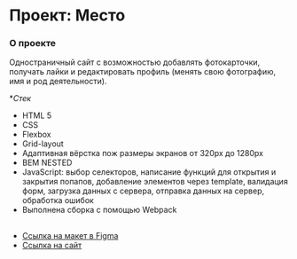 # Проект: Место

### О проекте

Одностраничный сайт с возможностью добавлять фотокарточки, получать лайки и редактировать профиль (менять свою фотографию, имя и род деятельности).



**Стек*
- HTML 5
- CSS
- Flexbox
- Grid-layout
- Адаптивная вёрстка пож размеры экранов от 320px до 1280px
- BEM NESTED
- JavaScript: выбор селекторов, написание функций для открытия и закрытия попапов, добавление элементов через template, валидация форм, загрузка данных с сервера, отправка данных на сервер, обработка ошибок
- Выполнена сборка с помощью Webpack


## 

* [Ссылка на макет в Figma](https://www.figma.com/file/2cn9N9jSkmxD84oJik7xL7/JavaScript.-Sprint-4?node-id=0%3A1)
* [Ссылка на сайт](https://artemtu.github.io/mesto-project-bootcamp/)